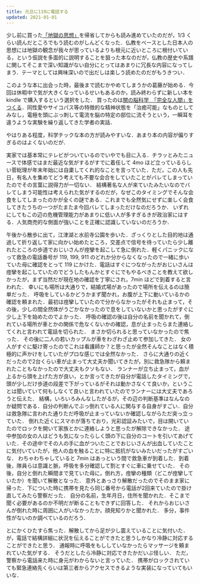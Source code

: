 ```yaml
---
title: 元旦に119に電話する
updated: 2021-01-01
---
```


少し前に買った[「地獄の思想」](https://www.amazon.co.jp/dp/4121001346)を帰省してからも読み進めていたのだが，1/3 くらい読んだところでもう読むのがしんどくなった．仏教をベースとした日本人の思想には地獄の観念が我々が思っているよりも根元に近いところに根付いている，という仮説を多面的に説明することを狙った本なのだが，仏教の歴史や系譜に関してそこまで深い知識がない自分にとってはあまりに冗長な内容になってしまう．テーマとしては興味深いので出だしは楽しう読めたのだがもうきつい．

このような本に出会った時，最後まで読むかやめてしまうかの葛藤が始める．今回は休暇中で気が大きくなっているせいもあるのか，読み終わらずに新しい本を kindle で購入するという選択をした．
買ったのは[闇の脳科学　「完全な人間」をつくる](https://www.amazon.co.jp/dp/B08L36HFWY)．同性愛やサイコパス等の特徴的な精神状態を「治癒可能」なものとしてみなし，電極を頭にぶっ刺して電流を脳の特定の部位に流そうという，一瞬耳を違うような実験を繰り返してきた学者の実話．

やはりある程度，科学チックな本の方が読みやすいな．あまり本の内容が偏りすぎるのはよくないのだが．

実家では基本常にテレビがついているのでいやでも目に入る．チラッとみたニュースで体感ではまだ最近な気がするがすでに着任して 4mo ほど立っているらしい菅総理が年末年始には自粛してくれ的なことを言っていた．ただ，この人も先日，有名人を集めてどう考えても不要な会合をしていたことがバレてしまっていたのでその言葉に説得力が一切ない．
結構著名な人が来ていたみたいなのでバレてしまう可能性は考えられた気がするのだが，なぜこのタイミングでそんな会食をしてしまったのかが全くの謎である．これまでも全然気にせずに楽しく会食してきたうちの一つがたまたま今回バレてしまっただけなのだろうか．
いずれにしてもこの辺の危機管理能力があまりに低い人が多すぎるきが政治家にはする．人気商売的な側面が強いことを正確に認識していないのだろうか．

午後から散歩に出て，江津湖と水前寺公園を歩いた．ざっくりとした目的地は通過して折り返して家に向かい始めたところ，交差点で信号を待っていたら少し離れたところの歩道でおじいさんが痙攣を起こして急に倒れた．軽くパニックになって救急の電話番号が 119, 199, 911 のどれか分からなくなったので一緒に歩いていた母に確認をとって 119 にかけた．電話はすぐにつながったがおじいさんは痙攣を起こしていたのでどうしたもんかとすぐにでもやるべきことを教えて欲しかったが，まず当然だが現在地の確認を丁寧にされ，7min ほどで到着すると言われた．
幸いにも場所は大通りで，結婚式場があったので場所を伝えるのは簡単だった．
呼吸をしているかどうかまず聞かれ，お腹が上下に動いているかの確認を頼まれた．最初は痙攣していたので分からなかったがそれも止まって，その後，少しの間全然体がうごかなかったので息をしていないかと思ったがすぐに少し上下を始めたのでよかった．
呼吸の確認の後は自分の名前を聞かれて，倒れている場所が車とかの関係で危なくないかの確認，息が止まったらまた連絡してくれと言われて電話を切られた．
まさか切られると思っていなかったので焦った．
その後に二人の若いカップルが車をわざわざ止めて参加してきた．
女の人がすぐに駆け寄ったのでこれは看護師か？と思ったが全然そんなことはなく積極的に声かけをしていたがプロな感じでは全然なかった．
さらに大通りの近くだったので2台くらい車が止まって大丈夫か聞いてきたが，別に救急隊から頼まれたこともなかったので大丈夫もクソもない．
ランナーが立ち止まって，血が上るから頭を上げた方が良い，とか言ってきたが自分が電話したタイミングで，頭が少しだけ歩道の段差で下がっているがそれは動かさなくて良いか，ということは聞いていて何もしなくて良いと言われていたのでランナーには大丈夫であろうと伝えた．
結構，いろいろみんなしたがるが，その辺の判断基準はなんなのか疑問である．自分の判断んでぶっ倒れている人に関与する自身がすごい．自分は救急隊に言われた通りただ呼吸が止まっていないか確認しながらただ突っ立っていた．
倒れた近くにスマホが落ちており，光彩認証みたいで，目は開いていたのでロックを開いて家族とかに連絡しようと思ったが解除できなかった．
途中参加の女の人はどうも気になったらしく頭の下に自分のコートを引いてあげていた．その途中でその人の手に血がついたことでおじいさんが出血していたことに気付いていたが，他人の血を触ることに特に抵抗がないみたいだったがすごいな．
わちゃわちゃしていると 7min はあっという間で救急車が到着した．到着後，隊員らは意識と脈，呼吸を多分確認して割とすぐに車に乗せていた．
その後，自分と倒れた瞬間まで見ていた母に，倒れ方，痙攣の種類（どこが痙攣していたか）を聞いて解散となった．
意外とあっさり解散だったのでそのまま家に帰った．下についた時に携帯を見たら同じ番号から電話が2回来ていたので掛け直してみたら警察だった．
自分の名前，生年月日，住所を聞かれた．そこまで聞く必要があるのか不明だが断ることもできずに回答した．
それからおじいさんが倒れた時に周囲に人がいなかったか，顔見知りかと聞かれた．
多分，事件性がないのか調べているのだろう．

とにかくひたすら焦った．解散してから足が少し震えていることに気付いた．
が，電話で結構詳細に状況を伝えることができたと思うしかなり冷静に対応することができたと思う．
通報時に呼吸をもししていなかったらマッサージを頼まれていた気がする．
そうだとしたら冷静に対応できたかだいぶ怪しい．
ただ，警察から電話来た時に身元がわからないと言っていた．
携帯がロックされていても緊急連絡先くらいは第三者からアクセスできるような実装になっていてもいいな．
